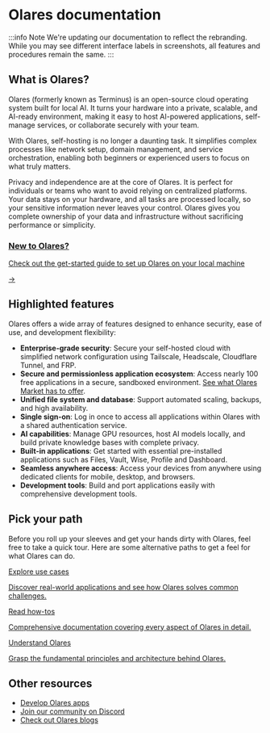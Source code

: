# Olares documentation
:::info Note
We're updating our documentation to reflect the rebranding. While you may see different interface labels in screenshots, all features
and procedures remain the same.
:::
## What is Olares?
Olares (formerly known as Terminus) is an open-source cloud operating system built for local AI. It turns your hardware into a private, scalable, and AI-ready environment, making it easy to host AI-powered applications, self-manage services, or collaborate securely with your team.

With Olares, self-hosting is no longer a daunting task. It simplifies complex processes like network setup, domain management, and service orchestration, enabling both beginners or experienced users to focus on what truly matters.

Privacy and independence are at the core of Olares. It is perfect for individuals or teams who want to avoid relying on centralized platforms. Your data stays on your hardware, and all tasks are processed locally, so your sensitive information never leaves your control. Olares gives you complete ownership of your data and infrastructure without sacrificing performance or simplicity.

<div class="cta">
  <a href="./get-started/">
    <div class="content">
      <h3>New to Olares?</h3>
      <p>Check out the get-started guide to set up Olares on your local machine</p>
    </div>
    <div class="arrow">→</div>
  </a>
</div>

## Highlighted features

Olares offers a wide array of features designed to enhance security, ease of use, and development flexibility:

- **Enterprise-grade security**: Secure your self-hosted cloud with simplified network configuration using Tailscale, Headscale, Cloudflare Tunnel, and FRP.
- **Secure and permissionless application ecosystem**: Access nearly 100 free applications in a secure, sandboxed environment. [See what Olares Market has to offer](https://market.olares.xyz/).
- **Unified file system and database**: Support automated scaling, backups, and high availability.
- **Single sign-on**: Log in once to access all applications within Olares with a shared authentication service.
- **AI capabilities**: Manage GPU resources, host AI models locally, and build private knowledge bases with complete privacy.
- **Built-in applications**: Get started with essential pre-installed applications such as Files, Vault, Wise, Profile and Dashboard.
- **Seamless anywhere access**: Access your devices from anywhere using dedicated clients for mobile, desktop, and browsers.
- **Development tools**: Build and port applications easily with comprehensive development tools.


## Pick your path

Before you roll up your sleeves and get your hands dirty with Olares, feel free to take a quick tour. Here are some alternative paths to get a feel for what Olares can do.

<div class="cta-container">
  <a href="./use-cases/" class="cta-link">
    <p class="cta-title">Explore use cases</p>
    <p class="cta-description">Discover real-world applications and see how Olares solves common challenges.</p>
  </a>
  <a href="./tasks/" class="cta-link">
    <p class="cta-title">Read how-tos</p>
    <p class="cta-description">Comprehensive documentation covering every aspect of Olares in detail.</p>
  </a>
  <a href="./concepts/" class="cta-link">
    <p class="cta-title">Understand Olares</p>
    <p class="cta-description">Grasp the fundamental principles and architecture behind Olares.</p>
  </a>
</div>

## Other resources

- [Develop Olares apps](../developer/develop/)
- [Join our community on Discord](https://discord.com/invite/BzfqrgQPDK)
- [Check out Olares blogs](https://blog.olares.xyz/)